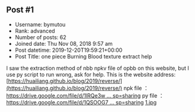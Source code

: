 ## Post #1
- Username: bymutou
- Rank: advanced
- Number of posts: 62
- Joined date: Thu Nov 08, 2018 9:57 am
- Post datetime: 2019-12-20T19:59:21+00:00
- Post Title: one piece Burning Blood texture extract help

I saw the extraction method of nbb npkv file of opbb on this website, but I use py script to run wrong, ask for help.
This is the website address: [https://huailiang.github.io/blog/2019/reverse/](https://huailiang.github.io/blog/2019/reverse/)
npk file ：[https://drive.google.com/file/d/1lRQe3w ... sp=sharing](https://drive.google.com/file/d/1lRQe3w4fgsKk2LWSeMOqw_Fxi77_nNTa/view?usp=sharing)
py file ：[https://drive.google.com/file/d/1QSOOG7 ... sp=sharing](https://drive.google.com/file/d/1QSOOG7Ng5B4gZql8TK-opZ6K6G_NknvB/view?usp=sharing)
[1.jpg](https://xentaxbackup.github.io/file/17217_1.jpg)
